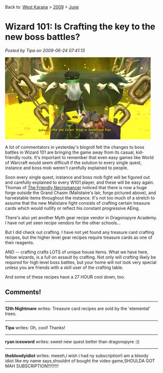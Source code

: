 Back to: [West Karana](/posts/westkarana.md) > [2009](/posts/2009/westkarana.md) > [June](./westkarana.md)
# Wizard 101: Is Crafting the key to the new boss battles?

*Posted by Tipa on 2009-06-24 07:41:13*

![Forge outside the Grand Chasm](../../../uploads/2009/06/WizardGraphicalClient-2009-06-24-08-09-11-75.jpg "Forge outside the Grand Chasm")

A lot of commentators in yesterday's blogroll felt the changes to boss battles in Wizard 101 are bringing the game away from its casual, kid-friendly roots. It's important to remember that even easy games like World of Warcraft would seem difficult if the solution to every single quest, instance and boss mob weren't carefully explained to people.

Soon every single quest, instance and boss mob fight will be figured out and carefully explained to every W101 player, and these will be easy again. Thomas of [The Friendly Necromancer](http://thefriendlynecromancer.blogspot.com/) noticed that there is now a huge forge outside the Grand Chasm (Malistaire's lair, forge pictured above), and harvestable items throughout the instance. It's not too much of a stretch to assume that the new Malistaire fight consists of crafting certain treasure cards which would nullify or reflect his constant progressive AEing.

There's also yet another Myth gear recipe vendor in Dragonspyre Academy. I have not yet seen recipe vendors for the other schools...

But I did check out crafting. I have not yet found any treasure card crafting recipes, but the higher level gear recipes require treasure cards as one of their reagents.

AND -- crafting crafts LOTS of unique house items. What we have here, fellow wizards, is a full on assault by crafting. Not only will crafting likely be required for high level boss battles, but your home will not look very special unless you are friends with a skill user of the crafting table.

And some of these recipes have a 27 HOUR cool down, too.

## Comments!

---

**12th Nightmare** writes: Treasure card recipes are sold by the 'elemental' trees.

---

**Tipa** writes: Oh, cool! Thanks!

---

**ryan icesword** writes: sweet new quest better than dragonspyre :))

---

**thebloodyidiot** writes: meeeh,i wish i had ny subscription!i am a bloody idiot like my name says,shouldnt of bought the video game,SHOULDA GOT MAH SUBSCRIPTION!!!!!!!!!

